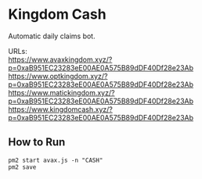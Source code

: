# Kingdom Cash 
Automatic daily claims bot.  

URLs: \
https://www.avaxkingdom.xyz/?p=0xaB951EC23283eE00AE0A575B89dDF40Df28e23Ab \
https://www.optkingdom.xyz/?p=0xaB951EC23283eE00AE0A575B89dDF40Df28e23Ab \
https://www.matickingdom.xyz/?p=0xaB951EC23283eE00AE0A575B89dDF40Df28e23Ab \
https://www.kingdomcash.xyz/?p=0xaB951EC23283eE00AE0A575B89dDF40Df28e23Ab 

## How to Run
```
pm2 start avax.js -n "CASH"
pm2 save

```
